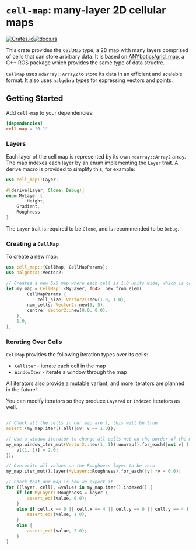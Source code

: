 # `cell-map`: many-layer 2D cellular maps

[![Crates.io](https://img.shields.io/crates/v/cell-map?style=flat-square)](https://crates.io/crates/cell-map)[![docs.rs](https://img.shields.io/docsrs/cell-map?style=flat-square)](https://docs.rs/cell-map/)

This crate provides the `CellMap` type, a 2D map with many layers comprised of
cells that can store arbitrary data. It is based on
[ANYbotics/grid_map](https://github.com/ANYbotics/grid_map), a C++ ROS package
which provides the same type of data structre. 

`CellMap` uses `ndarray::Array2` to store its data in an efficient and
scalable format. It also uses `nalgebra` types for expressing vectors and
points. 

## Getting Started

Add `cell-map` to your dependencies:

```toml
[dependencies]
cell-map = "0.1"
```
### Layers

Each layer of the cell map is represented by its own `ndarray::Array2` array.
The map indexes each layer by an enum implementing the `Layer` trait. A derive
macro is provided to simplify this, for example:

```rust
use cell_map::Layer;

#[derive(Layer, Clone, Debug)]
enum MyLayer {
        Height,
    Gradient,
    Roughness
}
```
The `Layer` trait is required to be `Clone`, and is recommended to be `Debug`.

### Creating a `CellMap`

To create a new map:

```rust
use cell_map::{CellMap, CellMapParams};
use nalgebra::Vector2;

// Creates a new 5x5 map where each cell is 1.0 units wide, which is centred on (0, 0).
let my_map = CellMap::<MyLayer, f64>::new_from_elem(
        CellMapParams {
            cell_size: Vector2::new(1.0, 1.0),
        num_cells: Vector2::new(5, 5),
        centre: Vector2::new(0.0, 0.0),
    },
    1.0,
);
```
### Iterating Over Cells

`CellMap` provides the following iteration types over its cells:
  - `CellIter` - iterate each cell in the map
  - `WindowIter` - iterate a window through the map

All iterators also provide a mutable variant, and more iterators are planned
in the future!

You can modify iterators so they produce `Layered` or `Indexed` iterators as
well.

```rust

// Check all the cells in our map are 1, this will be true
assert!(my_map.iter().all(|&v| v == 1.0));

// Use a window iterator to change all cells not on the border of the map to 2
my_map.window_iter_mut(Vector2::new(1, 1)).unwrap().for_each(|mut v| {
    v[(1, 1)] = 2.0;
});

// Overwrite all values on the Roughness layer to be zero
my_map.iter_mut().layer(MyLayer::Roughness).for_each(|v| *v = 0.0);

// Check that our map is how we expect it
for ((layer, cell), &value) in my_map.iter().indexed() {
    if let MyLayer::Roughness = layer {
        assert_eq!(value, 0.0);
    }
    else if cell.x == 0 || cell.x == 4 || cell.y == 0 || cell.y == 4 {
        assert_eq!(value, 1.0);
    }
    else {
        assert_eq!(value, 2.0);
    }
}
```
